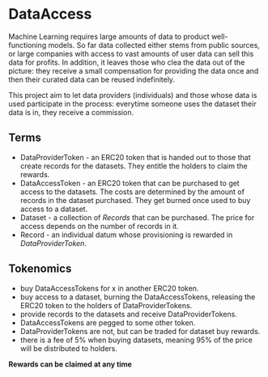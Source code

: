 # DataAccess
Machine Learning requires large amounts of data to product well-functioning models. So far data collected either stems from public sources, or large companies with access to vast amounts of user data can sell this data for profits. In addition, it leaves those who clea the data out of the picture: they receive a small compensation for providing the data once and then their curated data can be reused indefinitely.

This project aim to let data providers (individuals) and those whose data is used participate in the process:
everytime someone uses the dataset their data is in, they receive a commission.

## Terms
* DataProviderToken - an ERC20 token that is handed out to those that create records for the datasets. They entitle the holders to claim the rewards.
* DataAccessToken - an ERC20 token that can be purchased to get access to the datasets. The costs are determined by the amount of records in the dataset purchased. They get burned once used to buy access to a dataset.
* Dataset - a collection of *Records* that can be purchased. The price for access depends on the number of records in it.
* Record - an individual datum whose provisioning is rewarded in *DataProviderToken*.

## Tokenomics
* buy DataAccessTokens for x in another ERC20 token.
* buy access to a dataset, burning the DataAccessTokens, releasing the ERC20 token to the holders of DataProviderTokens.
* provide records to the datasets and receive DataProviderTokens.
* DataAccessTokens are pegged to some other token.
* DataProviderTokens are not, but can be traded for dataset buy rewards.
* there is a fee of 5% when buying datasets, meaning 95% of the price will be distributed to holders.

**Rewards can be claimed at any time**
